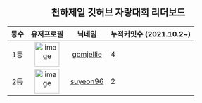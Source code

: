 <h2 align="center">천하제일 깃허브 자랑대회 리더보드</h2>

<table align="center">
  <thead>
    <tr>
      <th>
        등수
      </th>
      <th>
        유저프로필
      </th>
      <th>
        닉네임
      </th>
      <th>
        누적커밋수 (2021.10.2~)
      </th>
    </tr>
  </thead>
  <tbody>
    <tr>
      <td align="center">
        1등
      </td>
      <td align="center">
        <a href="https://github.com/gomjellie" >
          <img width="56" alt="image" src="https://avatars.githubusercontent.com/u/13645032?v=4">
        </a>
      </td>
      <td align="center">
        <a href="https://github.com/gomjellie" >
          gomjellie
        </a>
      </td>
      <td>
        4
      </td>
    </tr>
    <tr>
      <td align="center">
        2등
      </td>
      <td align="center">
        <a href="https://github.com/suyeon96" >
          <img width="56" alt="image" src="https://avatars.githubusercontent.com/u/64878866?v=4">
        </a>
      </td>
      <td align="center">
        <a href="https://github.com/suyeon96" >
          suyeon96
        </a>
      </td>
      <td>
        2
      </td>
    </tr>
  </tbody>
</table>
